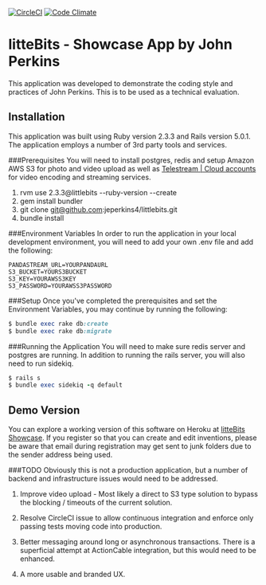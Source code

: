 [![CircleCI](https://circleci.com/gh/jeperkins4/littlebits/tree/develop.svg?style=shield&circle-token=:circle-token)](https://circleci.com/gh/jeperkins4/littlebits/tree/develop)
[![Code Climate](https://codeclimate.com/repos/5882322acafcb50053000704/badges/4e3e85e07f4ae2943fe3/gpa.svg)](https://codeclimate.com/repos/5882322acafcb50053000704/feed)
# litteBits - Showcase App by John Perkins

This application was developed to demonstrate the coding style and practices of John Perkins.  This is to be used as a technical evaluation.

Installation
-----------
This application was built using Ruby version 2.3.3 and Rails version 5.0.1.  The application employs a number of 3rd party tools and services.

###Prerequisites
You will need to install postgres, redis and setup Amazon AWS S3 for photo and video upload as well as [Telestream | Cloud accounts](http://www.telestream.net/) for video encoding and streaming services.

1. rvm use 2.3.3@littlebits --ruby-version --create
2. gem install bundler
3. git clone git@github.com:jeperkins4/littlebits.git
4. bundle install

###Environment Variables
In order to run the application in your local development environment, you will need to add your own .env file and add the following:

```shell
PANDASTREAM_URL=YOURPANDAURL
S3_BUCKET=YOURS3BUCKET
S3_KEY=YOURAWSS3KEY
S3_PASSWORD=YOURAWSS3PASSWORD
```

###Setup
Once you've completed the prerequisites and set the Environment Variables, you may continue by running the following:

```ruby
$ bundle exec rake db:create
$ bundle exec rake db:migrate
```

###Running the Application
You will need to make sure redis server and postgres are running.  In addition to running the rails server, you will also need to run sidekiq.

```ruby
$ rails s
$ bundle exec sidekiq -q default
```

Demo Version
-----------
You can explore a working version of this software on Heroku at [litteBits Showcase](http://littlebits-showcase.herokuapp.com).  If you register so that you can create and edit inventions, please be aware that email during registration may get sent to junk folders due to the sender address being used.

###TODO
Obviously this is not a production application, but a number of backend and infrastructure issues would need to be addressed.

1. Improve video upload - Most likely a direct to S3 type solution to bypass the blocking / timeouts of the current solution.

2. Resolve CircleCI issue to allow continuous integration and enforce only passing tests moving code into production.

3. Better messaging around long or asynchronous transactions.  There is a superficial attempt at ActionCable integration, but this would need to be enhanced.

4. A more usable and branded UX.

